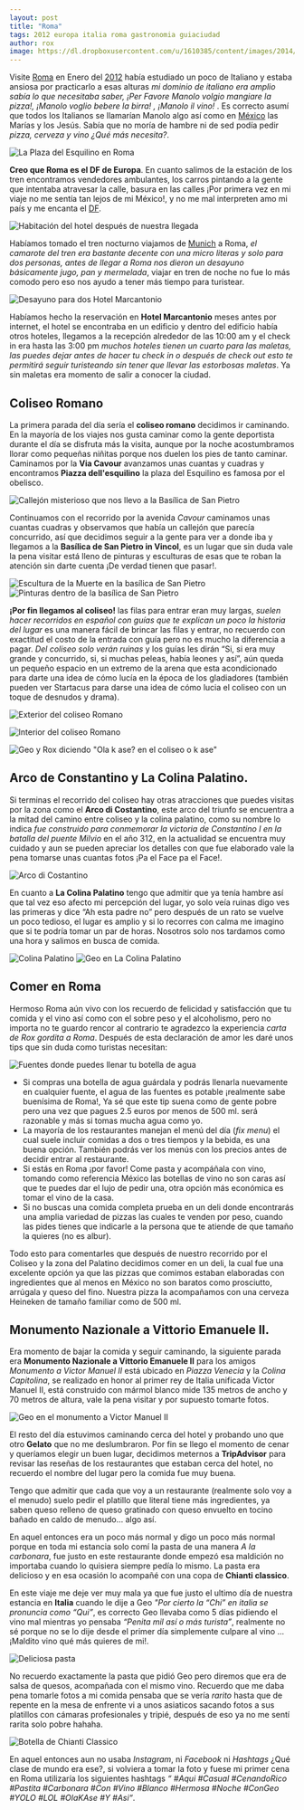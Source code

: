```yaml
---
layout: post
title: "Roma"
tags: 2012 europa italia roma gastronomia guiaciudad
author: rox
image: https://dl.dropboxusercontent.com/u/1610385/content/images/2014/12/DSC05685.JPG
---
```

Visite [Roma](/tag/roma) en Enero del [2012](/tag/2012) había estudiado un poco de Italiano y estaba ansiosa por practicarlo a esas alturas *mi dominio de italiano era amplio sabía lo que necesitaba saber, ¡Per Favore Manolo volgio mangiare la pizza!, ¡Manolo voglio bebere la birra! , ¡Manolo il vino!* . Es correcto asumí que todos los Italianos se llamarían Manolo algo así como en [México](/tag/mexico) las Marías y los Jesús. Sabía que no moría de hambre ni de sed podía pedir *pizza, cerveza y vino ¿Qué más necesita?*.

![La Plaza del Esquilino en Roma](https://dl.dropboxusercontent.com/u/1610385/content/images/2014/12/10845976_746611612090129_4277542124792215845_n.jpg)

**Creo que Roma es el DF de Europa**. En cuanto salimos de la estación de los tren encontramos vendedores ambulantes, los carros pintando a la gente que intentaba atravesar la calle, basura en las calles ¡Por primera vez en mi viaje no me sentía tan lejos de mi México!, y no me mal interpreten amo mi país y me encanta el [DF](/tag/df).

![Habitación del hotel después de nuestra llegada](https://dl.dropboxusercontent.com/u/1610385/content/images/2014/12/DSC05883.JPG)

Habíamos tomado el tren nocturno viajamos de [Munich](/tag/munich) a Roma, *el camarote del tren era bastante decente con una micro literas y solo para dos personas, antes de llegar a Roma nos dieron un desayuno básicamente jugo, pan y mermelada*, viajar en tren de noche no fue lo más comodo pero eso nos ayudo a tener más tiempo para turistear.

![Desayuno para dos Hotel Marcantonio](https://dl.dropboxusercontent.com/u/1610385/content/images/2014/12/IMG137.jpg)

Habíamos hecho la reservación en **Hotel Marcantonio** meses antes por internet, el hotel se encontraba en un edificio y dentro del edificio había otros hoteles, llegamos a la recepción alrededor de las 10:00 am y el check in era hasta las 3:00 pm *muchos hoteles tienen un cuarto para las maletas, las puedes dejar antes de hacer tu check in  o después de check out esto te permitirá seguir turisteando sin tener que llevar las estorbosas maletas*. Ya sin maletas era momento de salir a conocer la ciudad.

## Coliseo Romano

La primera parada del día sería el **coliseo romano**  decidimos ir caminando. En la mayoría de los viajes nos gusta caminar como la gente deportista durante el día se disfruta más la visita, aunque por la noche acostumbramos llorar como pequeñas niñitas porque nos duelen los pies de tanto caminar. Caminamos por la **Via Cavour**  avanzamos unas cuantas y cuadras y encontramos **Piazza dell'esquilino** la plaza del Esquilino es famosa por el obelisco. 

![Callejón misterioso que nos llevo a la Basílica de San Pietro](https://dl.dropboxusercontent.com/u/1610385/content/images/2014/12/DSC05662.JPG)

Continuamos con el recorrido por la avenida *Cavour* caminamos unas cuantas cuadras y observamos que había un callejón que parecía concurrido, así que decidimos seguir a la gente para ver a donde iba y llegamos a la **Basílica de San Pietro in Vincol**, es un lugar que sin duda vale la pena visitar está lleno de pinturas y esculturas de esas que te roban la atención sin darte cuenta ¡De verdad tienen que pasar!.

![Escultura de la Muerte en la basílica de San Pietro](https://dl.dropboxusercontent.com/u/1610385/content/images/2014/12/DSC05680.JPG)
![Pinturas dentro de la basílica de San Pietro](https://dl.dropboxusercontent.com/u/1610385/content/images/2014/12/DSC05671.JPG)

**¡Por fin llegamos al coliseo!** las filas para entrar eran muy largas, *suelen hacer recorridos en español con guías que te explican un poco la historia del lugar* es una manera fácil de brincar las filas y entrar,  no recuerdo con exactitud el costo de la entrada con guía pero no es mucho la diferencia a pagar. *Del coliseo solo verán ruinas* y los guías les dirán “Si, si era muy grande y concurrido, si, si muchas peleas, había leones y así”, aún queda un pequeño espacio en un extremo de la arena que esta acondicionado para darte una idea de cómo lucía en la época de los gladiadores (también pueden ver Startacus para darse una idea de cómo lucia el coliseo con un toque de desnudos y drama).

![Exterior del coliseo Romano](https://dl.dropboxusercontent.com/u/1610385/content/images/2014/12/DSC05685.JPG)

![Interior del coliseo Romano](https://dl.dropboxusercontent.com/u/1610385/content/images/2014/12/unnamed-1.jpg)

![Geo y Rox diciendo "Ola k ase? en el coliseo o k ase"](https://dl.dropboxusercontent.com/u/1610385/content/images/2014/12/image-3.JPG)

## Arco de Constantino y La Colina Palatino.

Si terminas el recorrido del coliseo hay otras atracciones que puedes visitas por la zona  como el **Arco di Costantino**, este arco del triunfo se encuentra a la mitad del camino entre  coliseo y la colina palatino, como su nombre lo indica *fue construido para conmemorar la victoria de Constantino I en la batalla del puente Milvio* en el año 312, en la actualidad se encuentra muy cuidado y aun se pueden apreciar los detalles con que fue elaborado vale la pena tomarse unas cuantas fotos ¡Pa el Face pa el Face!.

![Arco di Costantino](https://dl.dropboxusercontent.com/u/1610385/content/images/2014/12/10845948_747033558714601_3822544476310932798_n.jpg)

En cuanto a **La Colina Palatino** tengo que admitir que ya tenía hambre así que tal vez eso afecto mi percepción del lugar, yo solo veía ruinas digo ves las primeras y dice “Ah esta padre no” pero después de un rato se vuelve un poco tedioso, el lugar es amplio y si lo recorres con calma me imagino que si te podría tomar un par de horas. Nosotros solo nos tardamos como una hora y salimos en busca de comida.

![Colina Palatino](https://dl.dropboxusercontent.com/u/1610385/content/images/2014/12/DSC05806.JPG)
![Geo en La Colina Palatino](https://dl.dropboxusercontent.com/u/1610385/content/images/2014/12/DSC05812.JPG)

## Comer en Roma
Hermoso Roma aún vivo con los recuerdo de felicidad y satisfacción que tu comida y el vino así como con el sobre peso y el alcoholismo, pero no importa no te guardo rencor al contrario te agradezco la experiencia *carta de Rox gordita a Roma*. Después de esta declaración de amor les daré unos tips que sin duda como turistas necesitan:

![Fuentes donde puedes llenar tu botella de agua](https://dl.dropboxusercontent.com/u/1610385/content/images/2014/12/DSC06214.JPG)

* Si compras una botella de agua guárdala y podrás llenarla nuevamente en cualquier fuente, el agua de las fuentes es potable ¡realmente sabe buenísima de Roma!, Ya sé que este tip suena como de gente pobre pero una vez que pagues 2.5 euros por menos de 500 ml.  será razonable y más si tomas mucha agua como yo.
* La mayoría de los restaurantes manejan el menú del día (*fix menu*) el cual suele incluir comidas a  dos o tres tiempos y la bebida, es una buena opción. También podrás ver los menús con los precios antes de decidir entrar al restaurante.
* Si estás en Roma ¡por favor! Come pasta y acompáñala con vino, tomando como referencia México las botellas de vino no son caras así que te puedes dar el lujo de pedir una, otra opción más económica es tomar el vino de la casa. 
* Si no buscas una comida completa prueba en un deli donde encontrarás una amplia variedad de pizzas las cuales te venden por peso, cuando las pides tienes que indicarle a la persona que te atiende de que tamaño la quieres (no es albur).

Todo esto para comentarles que después de nuestro recorrido por el Coliseo y la zona del Palatino decidimos comer en un deli, la cual fue una excelente opción ya que las pizzas que comimos  estaban elaboradas con ingredientes que al menos en México no son baratos como prosciutto, arrúgala y queso del fino. Nuestra pizza la acompañamos con una cerveza Heineken de tamaño familiar como de 500 ml.

## Monumento Nazionale a Vittorio Emanuele II.

Era momento de bajar la comida y seguir caminando, la siguiente parada era **Monumento Nazionale a Vittorio Emanuele II** para los amigos *Monumento a Victor Manuel II* está ubicado en *Piazza Venecia* y la *Colina Capitolina*, se realizado en honor  al primer rey de Italia unificada Victor Manuel II, está construido con mármol blanco mide 135 metros de ancho y 70 metros de altura, vale la pena visitar y por supuesto tomarte fotos.

![Geo en el monumento a Victor Manuel II](https://dl.dropboxusercontent.com/u/1610385/content/images/2014/12/DSC05836.JPG)

El resto del día estuvimos caminando cerca del hotel y probando uno que otro **Gelato** que no me deslumbraron. Por fin se llego el momento de cenar y queríamos elegir un buen lugar, decidimos meternos a **TripAdvisor** para revisar las reseñas de los restaurantes que estaban cerca del hotel, no recuerdo el nombre del lugar pero la comida fue muy buena.

Tengo que admitir que cada que voy a un restaurante (realmente solo voy a el  menudo) suelo pedir el platillo que literal tiene  más ingredientes, ya saben queso relleno de queso gratinado con queso envuelto en tocino bañado en caldo de menudo... algo así.

En aquel entonces era un poco más normal y digo un poco más normal porque en toda mi estancia solo comí la pasta de una manera *A la carbonara*, fue justo en este restaurante donde empezó esa maldición no importaba cuando lo quisiera siempre pedía lo mismo. La pasta era delicioso y en esa ocasión lo acompañé con una copa de **Chianti classico**.

En este viaje me deje ver muy mala ya que fue justo el ultimo día de nuestra estancia en **Italia** cuando le dije a Geo *"Por cierto la “Chi” en italia se pronuncia como “Qui”*, es correcto Geo  llevaba como 5 días pidiendo el vino mal mientras yo pensaba *“Penita mil así o más turista”*, realmente no sé porque no se lo dije desde el primer día simplemente  culpare al vino … ¡Maldito vino qué más quieres de mi!.

![Deliciosa pasta](https://dl.dropboxusercontent.com/u/1610385/content/images/2014/12/10849869_747462638671693_36514281829612623_n.jpg)

No recuerdo exactamente la pasta que pidió Geo pero diremos que era de salsa de quesos, acompañada con el mismo vino. Recuerdo que me daba pena tomarle fotos a mi comida pensaba que se vería *rarito* hasta que de repente en la mesa de enfrente vi a unos asiaticos sacando fotos a sus platillos con cámaras profesionales y tripié, después de eso ya no me sentí rarita solo pobre hahaha. 

![Botella de Chianti Classico](https://dl.dropboxusercontent.com/u/1610385/content/images/2014/12/IMG088--2-.jpg)

En aquel entonces aun no usaba *Instagram*, ni *Facebook* ni *Hashtags* ¿Qué clase de mundo era ese?, si volviera a tomar la foto y fuese mi primer cena en Roma utilizaría los siguientes hashtags *“ #Aqui #Casual #CenandoRico #Pastita #Carbonara #Con #Vino #Blanco #Hermosa #Noche #ConGeo #YOLO #LOL #OlaKAse #Y #Asi“*.